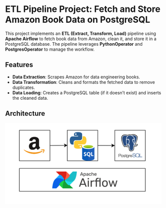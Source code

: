 # ETL Pipeline Project: Fetch and Store Amazon Book Data on PostgreSQL

This project implements an **ETL (Extract, Transform, Load)** pipeline using **Apache Airflow** to fetch book data from Amazon, clean it, and store it in a PostgreSQL database. The pipeline leverages **PythonOperator** and **PostgresOperator** to manage the workflow.

## Features
- **Data Extraction**: Scrapes Amazon for data engineering books.
- **Data Transformation**: Cleans and formats the fetched data to remove duplicates.
- **Data Loading**: Creates a PostgreSQL table (if it doesn’t exist) and inserts the cleaned data.

## Architecture


![Screenshot 1](screenshots/Screenshot1.png)
